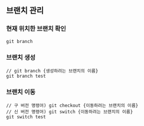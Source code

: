 ## 브랜치 관리

### 현재 위치한 브랜치 확인
```
git branch
```

### 브랜치 생성
```
// git branch {생성하려는 브랜치의 이름}
git branch test
```

### 브랜치 이동
```
// 구 버전 명령어) git checkout {이동하려는 브랜치의 이름}
// 신 버전 명령어) git switch {이동하려는 브랜치의 이름}
git switch test
```